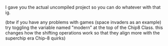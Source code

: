 I gave you the actual uncompiled project so you can do whatever with that ig. 

(btw if you have any problems with games (space invaders as an example) try toggling the variable named "modern" at the top of the Chip8 Class. this changes how the shifting operations work so that they align more with the superchip era Chip-8 quirks)
